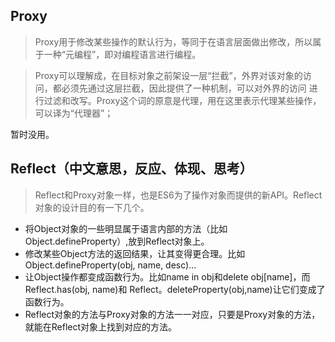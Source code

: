 ## Proxy

> Proxy用于修改某些操作的默认行为，等同于在语言层面做出修改，所以属于一种“元编程”，即对编程语言进行编程。

> Proxy可以理解成，在目标对象之前架设一层“拦截”，外界对该对象的访问，都必须先通过这层拦截，因此提供了一种机制，可以对外界的访问
进行过滤和改写。Proxy这个词的原意是代理，用在这里表示代理某些操作，可以译为“代理器”；

暂时没用。

## Reflect（中文意思，反应、体现、思考）

> Reflect和Proxy对象一样，也是ES6为了操作对象而提供的新API。Reflect对象的设计目的有一下几个。

- 将Object对象的一些明显属于语言内部的方法（比如Object.defineProperty）,放到Reflect对象上。
- 修改某些Object方法的返回结果，让其变得更合理。比如Object.defineProperty(obj, name, desc)...
- 让Object操作都变成函数行为。比如name in obj和delete obj[name]，而Reflect.has(obj, name)和
Reflect。deleteProperty(obj,name)让它们变成了函数行为。
- Reflect对象的方法与Proxy对象的方法一一对应，只要是Proxy对象的方法，就能在Reflect对象上找到对应的方法。

